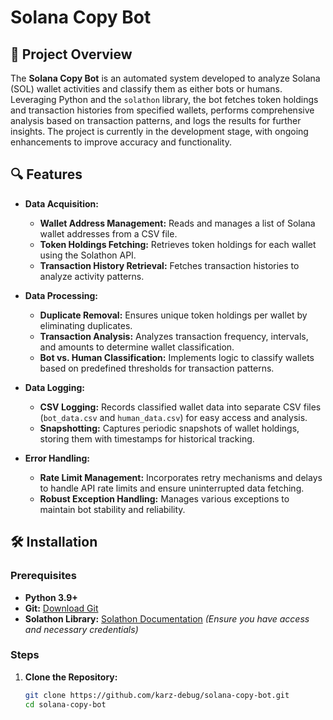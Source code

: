 # Solana Copy Bot

## 🚀 Project Overview

The **Solana Copy Bot** is an automated system developed to analyze Solana (SOL) wallet activities and classify them as either bots or humans. Leveraging Python and the `solathon` library, the bot fetches token holdings and transaction histories from specified wallets, performs comprehensive analysis based on transaction patterns, and logs the results for further insights. The project is currently in the development stage, with ongoing enhancements to improve accuracy and functionality.

## 🔍 Features

- **Data Acquisition:**
  - **Wallet Address Management:** Reads and manages a list of Solana wallet addresses from a CSV file.
  - **Token Holdings Fetching:** Retrieves token holdings for each wallet using the Solathon API.
  - **Transaction History Retrieval:** Fetches transaction histories to analyze activity patterns.

- **Data Processing:**
  - **Duplicate Removal:** Ensures unique token holdings per wallet by eliminating duplicates.
  - **Transaction Analysis:** Analyzes transaction frequency, intervals, and amounts to determine wallet classification.
  - **Bot vs. Human Classification:** Implements logic to classify wallets based on predefined thresholds for transaction patterns.

- **Data Logging:**
  - **CSV Logging:** Records classified wallet data into separate CSV files (`bot_data.csv` and `human_data.csv`) for easy access and analysis.
  - **Snapshotting:** Captures periodic snapshots of wallet holdings, storing them with timestamps for historical tracking.

- **Error Handling:**
  - **Rate Limit Management:** Incorporates retry mechanisms and delays to handle API rate limits and ensure uninterrupted data fetching.
  - **Robust Exception Handling:** Manages various exceptions to maintain bot stability and reliability.

## 🛠 Installation

### Prerequisites

- **Python 3.9+**
- **Git:** [Download Git](https://git-scm.com/downloads)
- **Solathon Library:** [Solathon Documentation](https://github.com/your-repo/solathon) *(Ensure you have access and necessary credentials)*

### Steps

1. **Clone the Repository:**
   ```bash
   git clone https://github.com/karz-debug/solana-copy-bot.git
   cd solana-copy-bot
